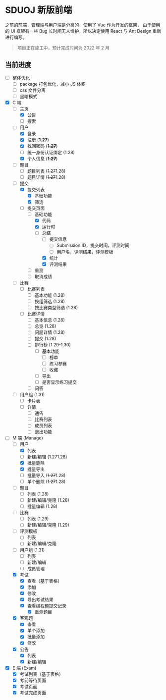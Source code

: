 # SDUOJ 新版前端

之前的前端，管理端与用户端是分离的，使用了 Vue 作为开发的框架，
由于使用的 UI 框架有一些 Bug 长时间无人维护，所以决定使用 React 与 Ant Design
重新进行编写。

> 项目正在施工中，预计完成时间为 2022 年 2 月

## 当前进度

- [ ] 整体优化
  - [ ] package 打包优化，减小 JS 体积
  - [ ] css 文件分离
  - [ ] 黑暗模式
- [x] C 端
  - [ ] 主页
    - [x] 公告
    - [ ] 搜索
  - [ ] 用户
    - [x] 登录
    - [X] 注册  (**~~1.27~~**)
    - [X] 找回密码  (**~~1.27~~**)
    - [ ] 统一身份认证绑定 (1.28)
    - [X] 个人信息  (**~~1.27~~**)
  - [ ] 题目
    - [ ] 题目列表  (~~1.27~~1.28)
    - [ ] 题目详情  (~~1.27~~1.28)
  - [ ] 提交
    - [x] 提交列表
      - [x] 基础功能
      - [x] 筛选
    - [ ] 提交页面
      - [ ] 基础功能
        - [x] 代码
        - [x] 运行时
        - [ ] 总结
          - [ ] 提交信息
            - [ ] Submission ID，提交时间，评测时间
            - [ ] 用户名，评测结果，评测模板
          - [x] 统计
          - [x] 评测结果
      - [ ] 重测
      - [ ] 取消成绩
  - [ ] 比赛
    - [ ] 比赛列表
      - [ ] 基本功能  (1.28)
      - [ ] 按组筛选  (1.28)
      - [ ] 按比赛类型筛选  (1.28)
    - [ ] 比赛详情
      - [ ] 基本信息  (1.28)
      - [ ] 总览  (1.28)
      - [ ] 问题详情  (1.28)
      - [ ] 提交  (1.28)
      - [ ] 排行榜  (1.29-1.30)
        - [ ] 基本功能  
          - [ ] 榜单
          - [ ] 练习参赛
          - [ ] 收藏
        - [ ] 导出
        - [ ] 是否显示练习提交
      - [ ] 问答
  - [ ] 用户组  (1.31)
    - [ ] 卡片表
    - [ ] 详情
      - [ ] 通告
      - [ ] 比赛列表
      - [ ] 成员列表
      - [ ] 退出功能
- [ ] M 端 (Manage)
  - [ ] 用户
    - [x] 列表
    - [ ] 新建/编辑  (~~1.27~~1.28)
    - [x] 批量删除
    - [x] 批量导出
    - [ ] 批量导入  (~~1.27~~1.28)
    - [ ] 单个删除  (~~1.27~~1.28)
  - [ ] 题目
    - [ ] 列表  (1.28)
    - [ ] 新建/编辑/克隆  (1.28)
    - [ ] 批量编辑  (1.28)
  - [ ] 比赛
    - [ ] 列表  (1.29)
    - [ ] 新建/编辑/克隆  (1.29)
  - [ ] 评测模板
    - [ ] 列表
    - [ ] 新建/编辑/克隆
  - [ ] 用户组  (1.31)
    - [ ] 列表
    - [ ] 新建/编辑
    - [ ] 成员管理
  - [x] 考试
    - [x] 查看（基于表格）
    - [x] 添加
    - [x] 修改
    - [x] 导出考试结果
    - [x] 查看编程题提交记录
      - [x] 重测题目
  - [x] 客观题
    - [x] 查看
    - [x] 单个添加
    - [x] 批量添加
    - [x] 修改
  - [x] 公告
    - [x] 列表
    - [x] 新建/编辑
- [x] E 端 (Exam)
  - [x] 考试列表（基于表格）
  - [x] 考前等待页面
  - [x] 考试页面
  - [x] 考试完成页面

